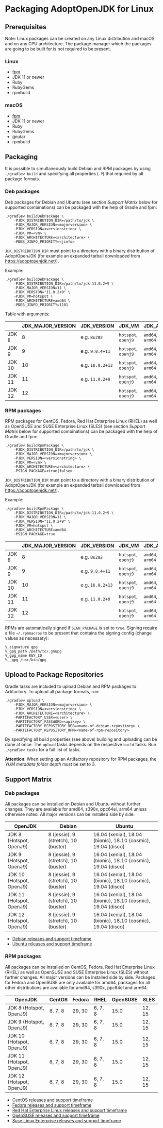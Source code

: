 # Packaging AdoptOpenJDK for Linux

## Prerequisites

Note: Linux packages can be created on any Linux distribution and macOS and on any CPU architecture. The package manager which the packages are going to be built for is not required to be present.

### Linux

* [fpm](https://fpm.readthedocs.io/en/latest/installing.html)
* JDK 11 or newer
* Ruby
* RubyGems
* rpmbuild

### macOS

* [fpm](https://fpm.readthedocs.io/en/latest/installing.html)
* JDK 11 or newer
* Ruby
* RubyGems
* gnutar
* rpmbuild

## Packaging

It is possible to simultaneously build Debian and RPM packages by using `./gradlew build` and specifying all properties (`-P`) that required by all package formats.

### Deb packages

Deb packages for Debian and Ubuntu (see section *Support Matrix* below for supported combinations) can be packaged with the help of Gradle and fpm: 

```
./gradlew buildDebPackage \
    -PJDK_DISTRIBUTION_DIR=/path/to/jdk \
    -PJDK_MAJOR_VERSION=<majorversion> \
    -PJDK_VERSION=<versionstring> \
    -PJDK_VM=<vm> \
    -PJDK_ARCHITECTURE=<architecture> \
    -PDEB_JINFO_PRIORITY=<jinfo>
```

`JDK_DISTRIBUTION_DIR` must point to a directory with a binary distribution of AdoptOpenJDK (for example an expanded tarball downloaded from https://adoptopenjdk.net/). 

Example:

```
./gradlew buildDebPackage \
    -PJDK_DISTRIBUTION_DIR=/path/to/jdk-11.0.2+9 \
    -PJDK_MAJOR_VERSION=11 \
    -PJDK_VERSION="11.0.2+9" \
    -PJDK_VM=hotspot \
    -PJDK_ARCHITECTURE=amd64 \
    -PDEB_JINFO_PRIORITY=1101
```

Table with arguments:

|        | JDK\_MAJOR\_VERSION | JDK\_VERSION    | JDK\_VM             | JDK\_ARCHITECTURE                    | DEB\_JINFO\_PRIORITY |
|--------|---------------------|-----------------|---------------------|--------------------------------------|----------------------|
| JDK 8  | 8                   | e.g. `8u202`    | `hotspot`, `openj9` | `amd64`, `s390x`, `ppc64el`, `arm64` | `1081`               |
| JDK 9  | 9                   | e.g. `9.0.4+11` | `hotspot`, `openj9` | `amd64`, `s390x`, `ppc64el`, `arm64` | `1091`               |
| JDK 10 | 10                  | e.g. `10.0.2+13`| `hotspot`, `openj9` | `amd64`, `s390x`, `ppc64el`, `arm64` | `1101`               |
| JDK 11 | 11                  | e.g. `11.0.2+9` | `hotspot`, `openj9` | `amd64`, `s390x`, `ppc64el`, `arm64` | `1111`               |
| JDK 12 | 12                  |                 | `hotspot`, `openj9` | `amd64`, `s390x`, `ppc64el`, `arm64` | `1121`               |

### RPM packages

RPM packages for CentOS, Fedora, Red Hat Enterprise Linux (RHEL) as well as OpenSUSE and SUSE Enterprise Linux (SLES) (see section *Support Matrix* below for supported combinations) can be packaged with the help of Gradle and fpm: 

```
./gradlew buildRpmPackage \
    -PJDK_DISTRIBUTION_DIR=/path/to/jdk \
    -PJDK_MAJOR_VERSION=<majorversion> \
    -PJDK_VERSION=<versionstring> \
    -PJDK_VM=<vm> \
    -PJDK_ARCHITECTURE=<architecture> \
    -PSIGN_PACKAGE=<true|false>
```

`JDK_DISTRIBUTION_DIR` must point to a directory with a binary distribution of AdoptOpenJDK (for example an expanded tarball downloaded from https://adoptopenjdk.net/). 

Example:

```
./gradlew buildRpmPackage \
    -PJDK_DISTRIBUTION_DIR=/path/to/jdk-11.0.2+9 \
    -PJDK_MAJOR_VERSION=11 \
    -PJDK_VERSION="11.0.2+9" \
    -PJDK_VM=hotspot \
    -PJDK_ARCHITECTURE=amd64
    -PSIGN_PACKAGE=true
```

|        | JDK\_MAJOR\_VERSION | JDK\_VERSION    | JDK\_VM             | JDK\_ARCHITECTURE                    |
|--------|---------------------|-----------------|---------------------|--------------------------------------|
| JDK 8  | 8                   | e.g. `8u202`    | `hotspot`, `openj9` | `amd64`, `s390x`, `ppc64el`, `arm64` |
| JDK 9  | 9                   | e.g. `9.0.4+11` | `hotspot`, `openj9` | `amd64`, `s390x`, `ppc64el`, `arm64` |
| JDK 10 | 10                  | e.g. `10.0.2+13`| `hotspot`, `openj9` | `amd64`, `s390x`, `ppc64el`, `arm64` |
| JDK 11 | 11                  | e.g. `11.0.2+9` | `hotspot`, `openj9` | `amd64`, `s390x`, `ppc64el`, `arm64` |
| JDK 12 | 12                  |                 | `hotspot`, `openj9` | `amd64`, `s390x`, `ppc64el`, `arm64` |

RPMs are automatically signed if `SIGN_PACKAGE` is set to `true`. Signing require a file `~/.rpmmacros` to be present that contains the signing config (change values as necessary):

```
%_signature gpg
%_gpg_path /path/to/.gnupg
%_gpg_name KEY_ID
%__gpg /usr/bin/gpg
```

## Upload to Package Repositories

Gradle tasks are included to upload Debian and RPM packages to Artifactory. To upload all package formats, run:

```
./gradlew upload \
    -PJDK_MAJOR_VERSION=<majorversion> \
    -PJDK_VERSION=<versionstring> \
    -PJDK_ARCHITECTURE=<architecture> \
    -PARTIFACTORY_USER=<user> \
    -PARTIFACTORY_PASSWORD=<apikey> \
    -PARTIFACTORY_REPOSITORY_DEB=<name-of-debian-repository> \
    -PARTIFACTORY_REPOSITORY_RPM=<name-of-rpm-repository>
```

By specifying all build properties (see above) building and uploading can be done at once. The `upload` tasks depends on the respective `build` tasks. Run `./gradlew tasks` for a full list of tasks.

**Attention**: When setting up an Artifactory repository for RPM packages, the *YUM metadata folder depth* must be set to 3.

## Support Matrix

### Deb packages

All packages can be installed on Debian and Ubuntu without further changes. They are available for amd64, s390x, ppc64el, arm64 unless otherwise noted. All major versions can be installed side by side. 

| OpenJDK                  | Debian                               | Ubuntu                                                        |
|--------------------------|--------------------------------------|---------------------------------------------------------------|
| JDK 8 (Hotspot, OpenJ9)  | 8 (jessie), 9 (stretch), 10 (buster) | 16.04 (xenial), 18.04 (bionic), 18.10 (cosmic), 19.04 (disco) |
| JDK 9 (Hotspot, OpenJ9)  | 8 (jessie), 9 (stretch), 10 (buster) | 16.04 (xenial), 18.04 (bionic), 18.10 (cosmic), 19.04 (disco) |
| JDK 10 (Hotspot, OpenJ9) | 8 (jessie), 9 (stretch), 10 (buster) | 16.04 (xenial), 18.04 (bionic), 18.10 (cosmic), 19.04 (disco) |
| JDK 11 (Hotspot, OpenJ9) | 8 (jessie), 9 (stretch), 10 (buster) | 16.04 (xenial), 18.04 (bionic), 18.10 (cosmic), 19.04 (disco) |
| JDK 12 (Hotspot, OpenJ9) | 8 (jessie), 9 (stretch), 10 (buster) | 16.04 (xenial), 18.04 (bionic), 18.10 (cosmic), 19.04 (disco) |

* [Debian releases and support timeframe](https://wiki.debian.org/DebianReleases)
* [Ubuntu releases and support timeframe](https://wiki.ubuntu.com/Releases)

### RPM packages

All packages can be installed on CentOS, Fedora, Red Hat Enterprise Linux (RHEL) as well as OpenSUSE and SUSE Enterprise Linux (SLES) without further changes. All major versions can be installed side by side. Packages for Fedora and OpenSUSE are only available for amd64, packages for all other distributions are available for amd64, s390x, ppc64el and arm64.

| OpenJDK                  | CentOS  | Fedora | RHEL    | OpenSUSE | SLES   |
|--------------------------|---------|--------|---------|----------|--------|
| JDK 8 (Hotspot, OpenJ9)  | 6, 7, 8 | 29, 30 | 6, 7, 8 | 15.0     | 12, 15 |
| JDK 9 (Hotspot, OpenJ9)  | 6, 7, 8 | 29, 30 | 6, 7, 8 | 15.0     | 12, 15 |
| JDK 10 (Hotspot, OpenJ9) | 6, 7, 8 | 29, 30 | 6, 7, 8 | 15.0     | 12, 15 |
| JDK 11 (Hotspot, OpenJ9) | 6, 7, 8 | 29, 30 | 6, 7, 8 | 15.0     | 12, 15 |
| JDK 12 (Hotspot, OpenJ9) | 6, 7, 8 | 29, 30 | 6, 7, 8 | 15.0     | 12, 15 |

* [CentOS releases and support timeframe](https://wiki.centos.org/Download)
* [Fedora releases and support timeframe](https://fedoraproject.org/wiki/Releases)
* [Red Hat Enterprise Linux releases and support timeframe](https://access.redhat.com/support/policy/updates/errata/)
* [OpenSUSE releases and support timeframe](https://en.opensuse.org/Lifetime)
* [Suse Linux Enterprise releases and support timeframe](https://www.suse.com/lifecycle/)
